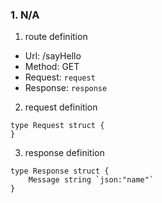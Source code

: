 ### 1. N/A

1. route definition

- Url: /sayHello
- Method: GET
- Request: `request`
- Response: `response`

2. request definition



```golang
type Request struct {
}
```


3. response definition



```golang
type Response struct {
	Message string `json:"name"`
}
```

